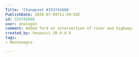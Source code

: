 ```yaml
---
Title: 'Changeset #153741666'
PublishDate: 2024-07-09T11:59:59Z
id: 153741666
user: analogon
comment: Added ford at intersection of river and highway.
created_by: Vespucci 20.0.4.0
tags:
- Montenegro

---
```

